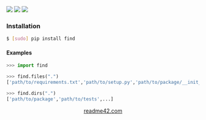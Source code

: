<!--
https://readme42.com
-->


[![](https://img.shields.io/pypi/v/find.svg?maxAge=3600)](https://pypi.org/project/find/)
[![](https://img.shields.io/badge/License-Unlicense-blue.svg?longCache=True)](https://unlicense.org/)
[![](https://github.com/andrewp-as-is/find.py/workflows/tests42/badge.svg)](https://github.com/andrewp-as-is/find.py/actions)

### Installation
```bash
$ [sudo] pip install find
```

#### Examples
```python
>>> import find

>>> find.files(".")
['path/to/requirements.txt','path/to/setup.py','path/to/package/__init_.py',...]

>>> find.dirs(".")
['path/to/package','path/to/tests',...]
```

<p align="center">
    <a href="https://readme42.com/">readme42.com</a>
</p>